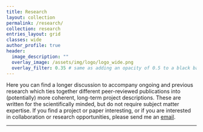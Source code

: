 ```yaml
---
title: Research
layout: collection
permalink: /research/
collection: research
entries_layout: grid
classes: wide
author_profile: true
header:
  image_description: ""
  overlay_image: /assets/img/logo/logo_wide.png
  overlay_filter: 0.35 # same as adding an opacity of 0.5 to a black background
---
```


Here you can find a longer discussion to accompany ongoing and previous research which ties together different peer-reviewed publications into (potentially) more coherent, long-term project descriptions. These are written for the scientifically minded, but do not require subject matter expertise. If you find a project or paper interesting, or if you are interested in collaboration or research opportunities, please send me an <a href="mailto:nathan.mahynski@nist.gov">email</a>.

---
